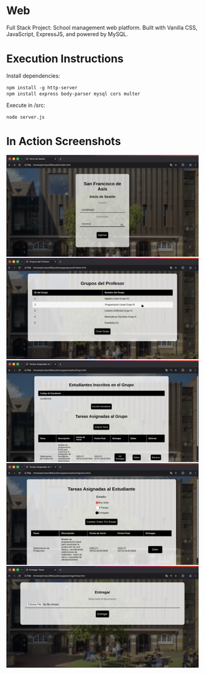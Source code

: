 # Web
Full Stack Project: School management web platform. Built with Vanilla CSS, JavaScript, ExpressJS, and powered by MySQL.
# Execution Instructions
Install dependencies:
```
npm install -g http-server
npm install express body-parser mysql cors multer
```
Execute in /src:
```
node server.js
```
# In Action Screenshots
![Vista 1](assets/1.png)
![Vista 2](assets/2.png)
![Vista 3](assets/3.png)
![Vista 4](assets/4.png)
![Vista 5](assets/5.png)
